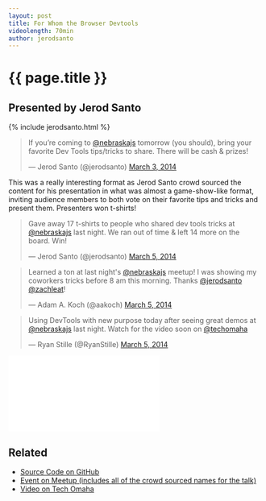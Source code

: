 ```yaml
---
layout: post
title: For Whom the Browser Devtools
videolength: 70min
author: jerodsanto
---
```


# {{ page.title }}

## Presented by Jerod Santo

{% include jerodsanto.html %}

<blockquote class="twitter-tweet" lang="en"><p>If you’re coming to <a href="https://twitter.com/nebraskajs">@nebraskajs</a> tomorrow (you should), bring your favorite Dev Tools tips/tricks to share. There will be cash &amp; prizes!</p>&mdash; Jerod Santo (@jerodsanto) <a href="https://twitter.com/jerodsanto/statuses/440555605854392322">March 3, 2014</a></blockquote>

This was a really interesting format as Jerod Santo crowd sourced the content for his presentation in what was almost a game-show-like format, inviting audience members to both vote on their favorite tips and tricks and present them. Presenters won t-shirts!

<blockquote class="twitter-tweet" lang="en"><p>Gave away 17 t-shirts to people who shared dev tools tricks at <a href="https://twitter.com/nebraskajs">@nebraskajs</a> last night. We ran out of time &amp; left 14 more on the board. Win!</p>&mdash; Jerod Santo (@jerodsanto) <a href="https://twitter.com/jerodsanto/statuses/441212641298497536">March 5, 2014</a></blockquote>

<blockquote class="twitter-tweet" lang="en"><p>Learned a ton at last night&#39;s <a href="https://twitter.com/nebraskajs">@nebraskajs</a> meetup! I was showing my coworkers tricks before 8 am this morning. Thanks <a href="https://twitter.com/jerodsanto">@jerodsanto</a> <a href="https://twitter.com/zachleat">@zachleat</a>!</p>&mdash; Adam A. Koch (@aakoch) <a href="https://twitter.com/aakoch/statuses/441224274435534848">March 5, 2014</a></blockquote>

<blockquote class="twitter-tweet" lang="en"><p>Using DevTools with new purpose today after seeing great demos at <a href="https://twitter.com/nebraskajs">@nebraskajs</a> last night. Watch for the video soon on <a href="https://twitter.com/techomaha">@techomaha</a></p>&mdash; Ryan Stille (@RyanStille) <a href="https://twitter.com/RyanStille/statuses/441229629517332481">March 5, 2014</a></blockquote>

<div class="fluid-width-video-wrapper"><iframe src="//www.youtube.com/embed/Jl98hNYNDTI" frameborder="0" allowfullscreen></iframe></div>

## Related

* [Source Code on GitHub](https://github.com/jerodsanto/dtsc)
* [Event on Meetup (includes all of the crowd sourced names for the talk)](http://www.meetup.com/nebraskajs/events/140479302/)
* [Video on Tech Omaha](http://techomaha.com/2014/03/nebraskajs-browser-devtools/)

<script async src="//platform.twitter.com/widgets.js" charset="utf-8"></script>

